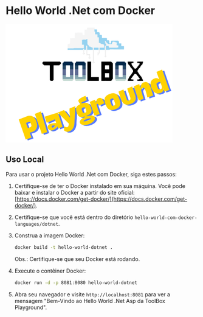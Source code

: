 # Hello World .Net com Docker
![Toolbox](../img/toolbox-playground.png)

## Uso Local

Para usar o projeto Hello World .Net com Docker, siga estes passos:

1. Certifique-se de ter o Docker instalado em sua máquina. Você pode baixar e instalar o Docker a partir do site oficial: [https://docs.docker.com/get-docker/](https://docs.docker.com/get-docker/).

2. Certifique-se que você está dentro do diretório `hello-world-com-docker-languages/dotnet`.

3. Construa a imagem Docker:
    ```bash
    docker build -t hello-world-dotnet .
    ```
    Obs.: Certifique-se que seu Docker está rodando.

4. Execute o contêiner Docker:
    ```bash
    docker run -d -p 8081:8080 hello-world-dotnet
    ```

5. Abra seu navegador e visite `http://localhost:8081` para ver a mensagem "Bem-Vindo ao Hello World .Net Asp da ToolBox Playground".

